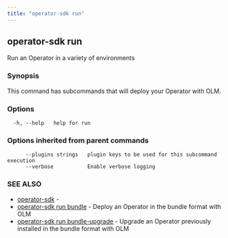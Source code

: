 ```yaml
---
title: "operator-sdk run"
---
```

## operator-sdk run

Run an Operator in a variety of environments

### Synopsis

This command has subcommands that will deploy your Operator with OLM.

### Options

```
  -h, --help   help for run
```

### Options inherited from parent commands

```
      --plugins strings   plugin keys to be used for this subcommand execution
      --verbose           Enable verbose logging
```

### SEE ALSO

* [operator-sdk](../operator-sdk)	 - 
* [operator-sdk run bundle](../operator-sdk_run_bundle)	 - Deploy an Operator in the bundle format with OLM
* [operator-sdk run bundle-upgrade](../operator-sdk_run_bundle-upgrade)	 - Upgrade an Operator previously installed in the bundle format with OLM

